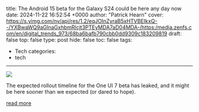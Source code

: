 title: The Android 15 beta for the Galaxy S24 could be here any day now
date: 2024-11-22 16:52:54 +0000
author: "Patrick Hearn"
cover: https://s.yimg.com/ny/api/res/1.2/eqJOInZyraB5xHTVBEIkxQ--/YXBwaWQ9aGlnaGxhbmRlcjt3PTEyMDA7aD04MDA-/https:/media.zenfs.com/en/digital_trends_973/68ba6bafb790cbb0dd9309c183209819
draft: false
top: false
type: post
hide: false
toc: false
tags:
  - Tech
categories:
  - tech
---

![](https://s.yimg.com/ny/api/res/1.2/eqJOInZyraB5xHTVBEIkxQ--/YXBwaWQ9aGlnaGxhbmRlcjt3PTEyMDA7aD04MDA-/https:/media.zenfs.com/en/digital_trends_973/68ba6bafb790cbb0dd9309c183209819)

The expected rollout timeline for the One UI 7 beta has leaked, and it might be here sooner than we expected (or dared to hope).

[read more](https://www.digitaltrends.com/mobile/the-android-15-beta-for-galaxy-s24-could-be-here-any-day-now/)
